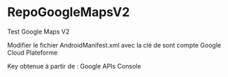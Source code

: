 # RepoGoogleMapsV2
Test Google Maps V2


Modifier le fichier AndroidManifest.xml avec la clé de sont compte Google Cloud Plateforme

Key obtenue à partir de :  Google APIs Console 

<meta-data
            android:name="com.google.android.maps.v2.API_KEY"
            android:value="VOTRE KEY LICENCE GOOGLE MAPS API" />
